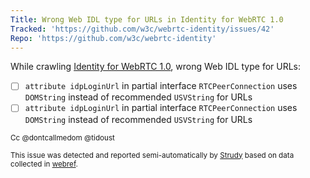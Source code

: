 ```yaml
---
Title: Wrong Web IDL type for URLs in Identity for WebRTC 1.0
Tracked: 'https://github.com/w3c/webrtc-identity/issues/42'
Repo: 'https://github.com/w3c/webrtc-identity'
---
```


While crawling [Identity for WebRTC 1.0](https://w3c.github.io/webrtc-identity/), wrong Web IDL type for URLs:
* [ ] `attribute idpLoginUrl` in partial interface `RTCPeerConnection` uses `DOMString` instead of recommended `USVString` for URLs
* [ ] `attribute idpLoginUrl` in partial interface `RTCPeerConnection` uses `DOMString` instead of recommended `USVString` for URLs

<sub>Cc @dontcallmedom @tidoust</sub>

<sub>This issue was detected and reported semi-automatically by [Strudy](https://github.com/w3c/strudy/) based on data collected in [webref](https://github.com/w3c/webref/).</sub>
